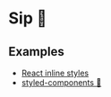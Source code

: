 # Sip 🍹

## Examples

- [React inline styles](react-inline/)
- [styled-components 💅](styled-components/)
